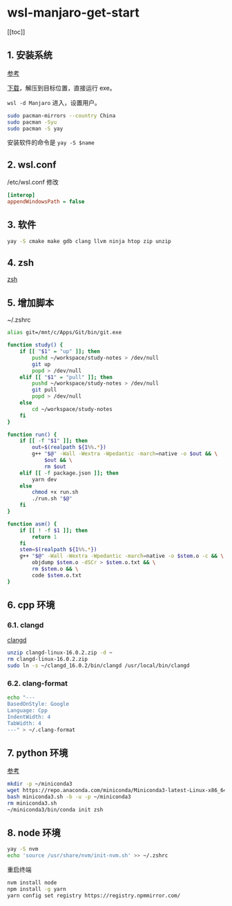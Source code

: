 # wsl-manjaro-get-start

[[toc]]

## 1. 安装系统

[参考](https://www.cnblogs.com/RioTian/p/17984821)

[下载](https://github.com/sileshn/ManjaroWSL2/releases)，解压到目标位置，直接运行 exe。

`wsl -d Manjaro` 进入，设置用户。

```sh
sudo pacman-mirrors --country China
sudo pacman -Syu
sudo pacman -S yay
```

安装软件的命令是 `yay -S $name`

## 2. wsl.conf

/etc/wsl.conf 修改

```ini
[interop]
appendWindowsPath = false
```

## 3. 软件

```sh
yay -S cmake make gdb clang llvm ninja htop zip unzip
```

## 4. zsh

[zsh](../../shell/settings.md#zsh)

## 5. 增加脚本

~/.zshrc

```sh
alias git=/mnt/c/Apps/Git/bin/git.exe

function study() {
    if [[ "$1" = "up" ]]; then
        pushd ~/workspace/study-notes > /dev/null
        git up
        popd > /dev/null
    elif [[ "$1" = "pull" ]]; then
        pushd ~/workspace/study-notes > /dev/null
        git pull
        popd > /dev/null
    else
        cd ~/workspace/study-notes
    fi
}

function run() {
    if [[ -f "$1" ]]; then
        out=$(realpath ${1%%.*})
        g++ "$@" -Wall -Wextra -Wpedantic -march=native -o $out && \
            $out && \
            rm $out
    elif [[ -f package.json ]]; then
        yarn dev
    else
        chmod +x run.sh
        ./run.sh "$@"
    fi
}

function asm() {
    if [[ ! -f $1 ]]; then
        return 1
    fi
    stem=$(realpath ${1%%.*})
    g++ "$@" -Wall -Wextra -Wpedantic -march=native -o $stem.o -c && \
        objdump $stem.o -dSCr > $stem.o.txt && \
        rm $stem.o && \
        code $stem.o.txt
}
```

## 6. cpp 环境

### 6.1. clangd

[clangd](https://github.com/clangd/clangd/releases)

```sh
unzip clangd-linux-16.0.2.zip -d ~
rm clangd-linux-16.0.2.zip
sudo ln -s ~/clangd_16.0.2/bin/clangd /usr/local/bin/clangd
```

### 6.2. clang-format

```sh
echo "---
BasedOnStyle: Google
Language: Cpp
IndentWidth: 4
TabWidth: 4
---" > ~/.clang-format
```

## 7. python 环境

[参考](https://docs.conda.io/projects/miniconda/en/latest/)

```sh
mkdir -p ~/miniconda3
wget https://repo.anaconda.com/miniconda/Miniconda3-latest-Linux-x86_64.sh -O miniconda3.sh
bash miniconda3.sh -b -u -p ~/miniconda3
rm miniconda3.sh
~/miniconda3/bin/conda init zsh
```

## 8. node 环境

```sh
yay -S nvm
echo 'source /usr/share/nvm/init-nvm.sh' >> ~/.zshrc
```

重启终端

```sh
nvm install node
npm install -g yarn
yarn config set registry https://registry.npmmirror.com/
```
